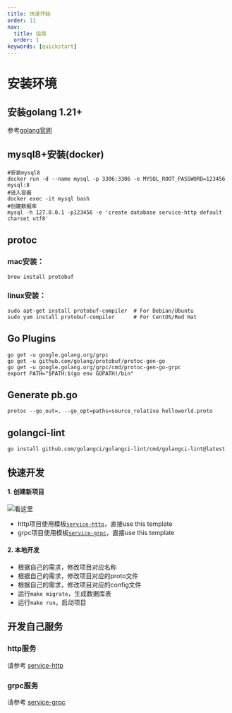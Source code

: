 ```yaml
---
title: 快速开始
order: 11
nav:
  title: 指南
  order: 1
keywords: [quickstart]
---
```

# 安装环境

## 安装golang 1.21+
参考[golang官网](https://go.dev/dl/)

## mysql8+安装(docker)
```shell
#安装mysql8
docker run -d --name mysql -p 3306:3306 -e MYSQL_ROOT_PASSWORD=123456 mysql:8
#进入容器
docker exec -it mysql bash
#创建数据库
mysql -h 127.0.0.1 -p123456 -e 'create database service-http default charset utf8'
```

## protoc
### mac安装：
```shell
brew install protobuf
```
### linux安装：
```shell
sudo apt-get install protobuf-compiler  # For Debian/Ubuntu
sudo yum install protobuf-compiler      # For CentOS/Red Hat
```

## Go Plugins
```shell
go get -u google.golang.org/grpc
go get -u github.com/golang/protobuf/protoc-gen-go
go get -u google.golang.org/grpc/cmd/protoc-gen-go-grpc
export PATH="$PATH:$(go env GOPATH)/bin"
```

## Generate pb.go
```shell
protoc --go_out=. --go_opt=paths=source_relative helloworld.proto
```

## golangci-lint
```shell
go install github.com/golangci/golangci-lint/cmd/golangci-lint@latest
```

## 快速开发
#### 1. 创建新项目
![看这里](/images/use-template.png)
- http项目使用模板[`service-http`](https://github.com/mss-boot-io/service-http)，直接use this template
- grpc项目使用模板[`service-grpc`](https://github.com/mss-boot-io/service-grpc)，直接use this template

#### 2. 本地开发
- 根据自己的需求，修改项目对应名称
- 根据自己的需求，修改项目对应的proto文件
- 根据自己的需求，修改项目对应的config文件
- 运行`make migrate`，生成数据库表
- 运行`make run`，启动项目

## 开发自己服务
### http服务
  请参考 [service-http](/http)
### grpc服务
  请参考 [service-grpc](/grpc)
